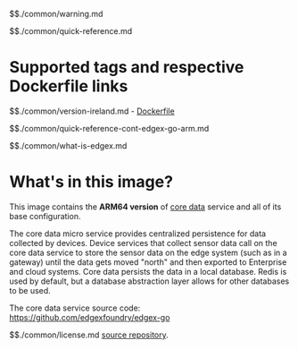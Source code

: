 $$./common/warning.md

$$./common/quick-reference.md

# Supported tags and respective Dockerfile links

$$./common/version-ireland.md
        - [Dockerfile](https://github.com/edgexfoundry/edgex-go/blob/v2.0.0/cmd/core-data/Dockerfile)

$$./common/quick-reference-cont-edgex-go-arm.md

$$./common/what-is-edgex.md

# What's in this image?

This image contains the **ARM64 version** of [core data](https://docs.edgexfoundry.org/2.0/microservices/core/data/Ch-CoreData/) service and all of its base configuration.

The core data micro service provides centralized persistence for data collected by devices. Device services that collect sensor data call on the core data service to store the sensor data on the edge system (such as in a gateway) until the data gets moved "north" and then exported to Enterprise and cloud systems. Core data persists the data in a local database. Redis is used by default, but a database abstraction layer allows for other databases to be used.

The core data service source code: <https://github.com/edgexfoundry/edgex-go>

$$./common/license.md
[source repository](https://github.com/edgexfoundry/edgex-go/blob/v2.0.0/Attribution.txt).
